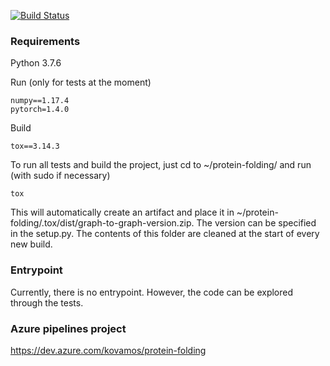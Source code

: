[![Build Status](https://dev.azure.com/kovamos/protein-folding/_apis/build/status/kovanostra.protein-folding?branchName=master)](https://dev.azure.com/kovamos/protein-folding/_build/latest?definitionId=2&branchName=master)

### Requirements
Python 3.7.6

Run (only for tests at the moment)
```
numpy==1.17.4
pytorch=1.4.0
```

Build
```
tox==3.14.3
```

To run all tests and build the project, just cd to ~/protein-folding/ and run (with sudo if necessary)
```
tox
```

This will automatically create an artifact and place it in ~/protein-folding/.tox/dist/graph-to-graph-version.zip. The version can be specified in the setup.py. The contents of this folder are cleaned at the start of every new build.

### Entrypoint

Currently, there is no entrypoint. However, the code can be explored through the tests.

### Azure pipelines project

https://dev.azure.com/kovamos/protein-folding
